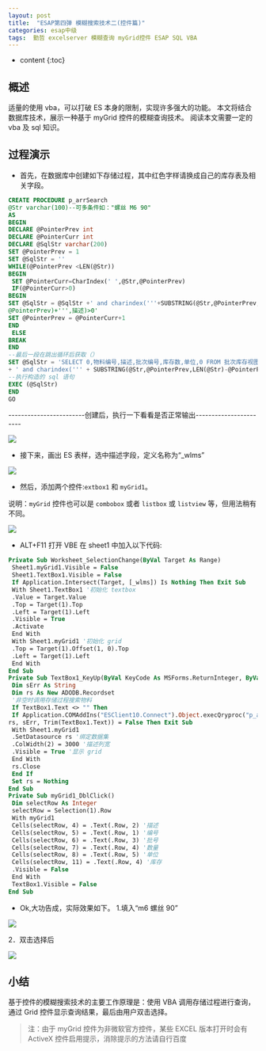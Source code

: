 ```yaml
---
layout: post
title:  "ESAP第四弹 模糊搜索技术二(控件篇)"
categories: esap中级
tags:  勤哲 excelserver 模糊查询 myGrid控件 ESAP SQL VBA
---
```


* content
{:toc}

## 概述
适量的使用 vba，可以打破 ES 本身的限制，实现许多强大的功能。
本文将结合数据库技术，展示一种基于 myGrid 控件的模糊查询技术。
阅读本文需要一定的 vba 及 sql 知识。

## 过程演示
* 首先，在数据库中创建如下存储过程，其中红色字样请换成自己的库存表及相关字段。

```sql
CREATE PROCEDURE p_arrSearch
@Str varchar(100)--可多条件如："螺丝 M6 90"
AS
BEGIN
DECLARE @PointerPrev int
DECLARE @PointerCurr int
DECLARE @SqlStr varchar(200)
SET @PointerPrev = 1
SET @SqlStr = ''
WHILE(@PointerPrev <LEN(@Str))
BEGIN
 SET @PointerCurr=CharIndex(' ',@Str,@PointerPrev)
 IF(@PointerCurr>0)
BEGIN
SET @SqlStr = @SqlStr +' and charindex('''+SUBSTRING(@Str,@PointerPrev,@PointerCurr -
@PointerPrev)+''',描述)>0'
SET @PointerPrev = @PointerCurr+1
END
 ELSE
BREAK
END
--最后一段在跳出循环后获取（）
SET @SqlStr = 'SELECT 0,物料编号,描述,批次编号,库存数,单位,0 FROM 批次库存视图 WHERE 库存数>0' + @SqlStr
+ ' and charindex(''' + SUBSTRING(@Str,@PointerPrev,LEN(@Str)-@PointerPrev+1) + ''',描述)>0'
--执行构造的 sql 语句
EXEC (@SqlStr)
END
GO
```

------------------------创建后，执行一下看看是否正常输出-----------------------

![](/img/esap4-1.jpg)

* 接下来，画出 ES 表样，选中描述字段，定义名称为“_wlms”

![](/img/esap4-2.jpg)

* 然后，添加两个控件:`extbox1` 和 `myGrid1`。

说明：`myGrid` 控件也可以是 `combobox` 或者 `listbox` 或 `listview` 等，但用法稍有不同。

![](/img/esap4-3.jpg)

* ALT+F11 打开 VBE 在 sheet1 中加入以下代码:

```vb
Private Sub Worksheet_SelectionChange(ByVal Target As Range)
 Sheet1.myGrid1.Visible = False
 Sheet1.TextBox1.Visible = False
 If Application.Intersect(Target, [_wlms]) Is Nothing Then Exit Sub
 With Sheet1.TextBox1 '初始化 textbox
 .Value = Target.Value
 .Top = Target(1).Top
 .Left = Target(1).Left
 .Visible = True
 .Activate
 End With
 With Sheet1.myGrid1 '初始化 grid
 .Top = Target(1).Offset(1, 0).Top
 .Left = Target(1).Left
 End With
End Sub
Private Sub TextBox1_KeyUp(ByVal KeyCode As MSForms.ReturnInteger, ByVal Shift As Integer)
 Dim sErr As String
 Dim rs As New ADODB.Recordset
 '非空时调用存储过程搜索物料
 If TextBox1.Text <> "" Then
 If Application.COMAddIns("ESClient10.Connect").Object.execQryproc("p_arrSearch", _
rs, sErr, Trim(TextBox1.Text)) = False Then Exit Sub
 With Sheet1.myGrid1
 .SetDatasource rs '绑定数据集
 .ColWidth(2) = 3000 '描述列宽
 .Visible = True '显示 grid
 End With
 rs.Close
 End If
 Set rs = Nothing
End Sub
Private Sub myGrid1_DblClick()
 Dim selectRow As Integer
 selectRow = Selection(1).Row
 With myGrid1
 Cells(selectRow, 4) = .Text(.Row, 2) '描述
 Cells(selectRow, 5) = .Text(.Row, 1) '编号
 Cells(selectRow, 6) = .Text(.Row, 3) '批号
 Cells(selectRow, 7) = .Text(.Row, 4) '数量
 Cells(selectRow, 8) = .Text(.Row, 5) '单位
 Cells(selectRow, 11) = .Text(.Row, 4) '库存
 .Visible = False
 End With
 TextBox1.Visible = False
End Sub
```

* Ok,大功告成，实际效果如下。
1.填入“m6 螺丝 90”

![](/img/esap4-4.jpg)

2．双击选择后

![](/img/esap4-5.jpg)

## 小结
基于控件的模糊搜索技术的主要工作原理是：使用 VBA 调用存储过程进行查询，通过 Grid 控件显示查询结果，最后由用户双击选择。

> 注：由于 myGrid 控件为非微软官方控件，某些 EXCEL 版本打开时会有 ActiveX 控件启用提示，消除提示的方法请自行百度
